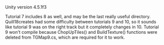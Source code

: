 Unity version 4.5.1f3

Tutorial 7 includes 8 as well, and may be the last really useful directory. Quill18creates had some difficulty between tutorials 9 and 10, so it sounds like tutorial 9 was on the right track but it completely changes in 10. Tutorial 9 won't compile because ChopUpTiles() and BuildTexture() functions were deleted from TGMap9.cs, which are required for it to work.